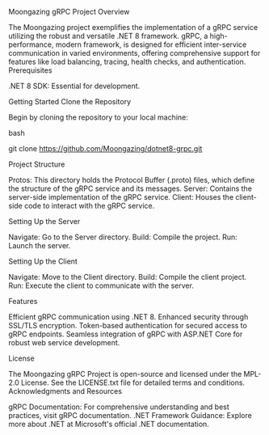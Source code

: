 Moongazing gRPC Project
Overview

The Moongazing project exemplifies the implementation of a gRPC service utilizing the robust and versatile .NET 8 framework. gRPC, a high-performance, modern framework, is designed for efficient inter-service communication in varied environments, offering comprehensive support for features like load balancing, tracing, health checks, and authentication.
Prerequisites

.NET 8 SDK: Essential for development.

Getting Started
Clone the Repository

Begin by cloning the repository to your local machine:

bash

git clone https://github.com/Moongazing/dotnet8-grpc.git

Project Structure

Protos: This directory holds the Protocol Buffer (.proto) files, which define the structure of the gRPC service and its messages.
Server: Contains the server-side implementation of the gRPC service.
Client: Houses the client-side code to interact with the gRPC service.

Setting Up the Server

Navigate: Go to the Server directory.
Build: Compile the project.
Run: Launch the server.

Setting Up the Client

Navigate: Move to the Client directory.
Build: Compile the client project.
Run: Execute the client to communicate with the server.

Features

Efficient gRPC communication using .NET 8.
Enhanced security through SSL/TLS encryption.
Token-based authentication for secured access to gRPC endpoints.
Seamless integration of gRPC with ASP.NET Core for robust web service development.

License

The Moongazing gRPC Project is open-source and licensed under the MPL-2.0 License. See the LICENSE.txt file for detailed terms and conditions.
Acknowledgments and Resources

gRPC Documentation: For comprehensive understanding and best practices, visit gRPC documentation.
.NET Framework Guidance: Explore more about .NET at Microsoft's official .NET documentation.
